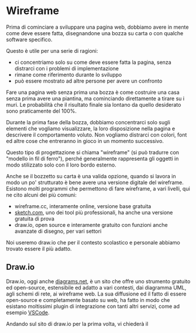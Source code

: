 # Wireframe

Prima di cominciare a sviluppare una pagina web, dobbiamo avere in mente come deve essere fatta, disegnandone una bozza su carta o con qualche software specifico.

Questo è utile per una serie di ragioni:
- ci concentriamo solo su come deve essere fatta la pagina, senza distrarci con i problemi di implementazione
- rimane come riferimento durante lo sviluppo
- può essere mostrato ad altre persone per avere un confronto

Fare una pagina web senza prima una bozza è come costruire una casa senza prima avere una piantina, ma cominciando direttamente a tirare su i muri. Le probabilità che il risultato finale sia lontano da quello desiderato sono praticamente del 100%.

Durante la prima fase della bozza, dobbiamo concentrarci solo sugli elementi che vogliamo visualizzare, la loro disposizione nella pagina e descrivere il comportamento voluto. Non vogliamo distrarci con colori, font ed altre cose che entreranno in gioco in un momento successivo.

Questo tipo di progettazione si chiama "wireframe" (si può tradurre con "modello in fil di ferro"), perché generalmente rappresenta gli oggetti in modo stilizzato solo con il loro bordo esterno.

Anche se il bozzetto su carta è una valida opzione, quando si lavora in modo un po' strutturato è bene avere una versione digitale del wireframe. Esistono molti programmi che permettono di fare wireframe, a vari livelli, qui ne cito alcuni dei più comuni:
- wireframe.cc, interamente online, versione base gratuita
- [sketch.com](https://www.sketch.com/), uno dei tool più professionali, ha anche una versione gratuita di prova
- draw.io, open source e interamente gratuito con funzioni anche avanzate di disegno, per vari settori

Noi useremo draw.io che per il contesto scolastico e personale abbiamo trovato essere il più adatto.

## Draw.io
Draw.io, oggi anche [diagrams.net](https://www.diagrams.net/about.html), è un sito che offre uno strumento gratuito ed open-source, estensibile ed adatto a vari contesti, dai diagramma UML, agli schemi di rete, ai wireframe web. La sua diffusione ed il fatto di essere open-source e completamente basato su web, ha fatto in modo che esistano moltissimi plugin di integrazione con tanti altri servizi, come ad esempio [VSCode](https://www.diagrams.net/blog/embed-diagrams-vscode).

Andando sul sito di draw.io per la prima volta, vi chiederà il 

<!--stackedit_data:
eyJoaXN0b3J5IjpbODIzNzM3NTMyXX0=
-->
